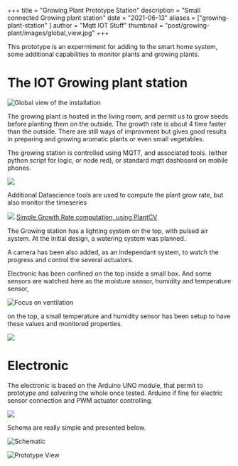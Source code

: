 +++
title = "Growing Plant Prototype Station"
description = "Small connected Growing plant station"
date = "2021-06-13"
aliases = ["growing-plant-station" ]
author = "Mqtt IOT Stuff"
thumbnail = "post/growing-plant/images/global_view.jpg"
+++

This prototype is an expermiment for adding to the smart home system, some additional capabilities to monitor plants and growing plants. 


# The IOT Growing plant station

![Global view of the installation](images/global_view.jpg)

The growing plant is hosted in the living room, and permit us to grow seeds before planting them on the outside. The growth rate is about 4 time faster than the outside. There are still ways of improvment but gives good results in preparing and growing aromatic plants or even small vegetables.


The growing station is controlled using MQTT, and associated tools. (either python script for logic, or node red), or standard mqtt dashboard on mobile phones.

![](images/mqttdashboard.jpg)


Additional Datascience tools are used to compute the plant grow rate, but also monitor the timeseries

![](images/growth_rate_report.png)
[Simple Growth Rate computation, using PlantCV](growth_rate_plantcv.pdf)



 
The Growing station has a lighting system on the top, with pulsed air system. At the initial design, a watering system was planned. 


A camera has been also added, as an independant system, to watch the progress and control the several actuators.


Electronic has been confined on the top inside a small box. And some sensors are watched here as the moisture sensor, humidity and temperature sensor, 

![Focus on ventilation](images/focus_turbine.jpg)

on the top, a small temperature and humidity sensor has been setup to have these values and monitored properties. 

![](images/dht22.jpg)

# Electronic

The electronic is based on the Arduino UNO module, that permit to prototype and solvering the whole once tested. Arduino if fine for electric sensor connection and PWM actuator controlling.

![](images/electronic.jpg)

Schema are really simple and presented below.

![Schematic](images/schema_serre_schema.png)

![Prototype View](images/schema_serre_bb.png)

